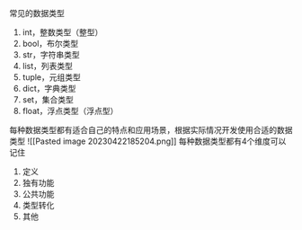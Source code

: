 常见的数据类型
1. int，整数类型（整型）
2. bool，布尔类型
3. str，字符串类型
4. list，列表类型
5. tuple，元组类型
6. dict，字典类型
7. set，集合类型
8. float，浮点类型（浮点型）

每种数据类型都有适合自己的特点和应用场景，根据实际情况开发使用合适的数据类型
![[Pasted image 20230422185204.png]]
每种数据类型都有4个维度可以记住
1. 定义
2. 独有功能
3. 公共功能
4. 类型转化
5. 其他

